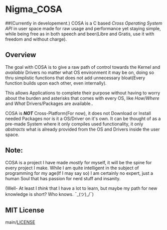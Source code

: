 # Nigma_COSA
##(Currently in developement.)
COSA is a C based *Cross Operating System API* in user space made for raw usage and performance yet staying simple, while being free as in both speech and beer(Libre and Gratis, use it with freedom and without charge).

## Overview
The goal with COSA is to give a raw path of control towards the Kernel and *available* Drivers no matter what OS environment it may be on, doing so thru simplistic functions that does not add unnecessary bloat(Every function builds upon each other, even internally).

This allows Applications to complete their purpose without having to worry about the burden and asterisks that comes with every OS, like *How*/*Where* and *What* Drivers/Packages are available..

COSA is ***NOT*** Cross-Platform(For now), it does not Download or Install needed Packages nor is it a OS/Driver on it's own. It can be thought of as a pre-made System where it only compiles used functionality, it only *abstracts* what is already provided from the OS and Drivers inside the user space.

## Note:
COSA is a project I have made *mostly* for myself, it will be the spine for every project I make.
While I am quite intelligent in the subject of programming for my age(If I may say so) I am certainly no expert, just a human Soul that has passion for nerd stuff and insanity. 

(Well- At least I *think* that I have a lot to learn, but maybe my path for new knowledge is short? Who knows. ¯\_(ツ)_/¯)

## MIT License
main/[LICENSE](https://github.com/D-863/Nigma_COSA/blob/main/LICENSE)
